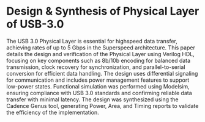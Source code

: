 # Design & Synthesis of Physical Layer of USB-3.0
The USB 3.0 Physical Layer is essential for highspeed data transfer, achieving rates of up to 5 Gbps in the Superspeed architecture. This paper details the design and verification of the Physical Layer using Verilog HDL, focusing on key components such as 8b/10b encoding for balanced data transmission, clock recovery for synchronization, and parallel-to-serial conversion for efficient data handling. The design uses differential signaling for communication and includes power management features to support low-power states. Functional simulation was performed using Modelsim, ensuring compliance with USB 3.0 standards and confirming reliable data transfer with minimal latency. The design was synthesized using the Cadence Genus tool, generating Power, Area, and Timing reports to validate the efficiency of the implementation.
